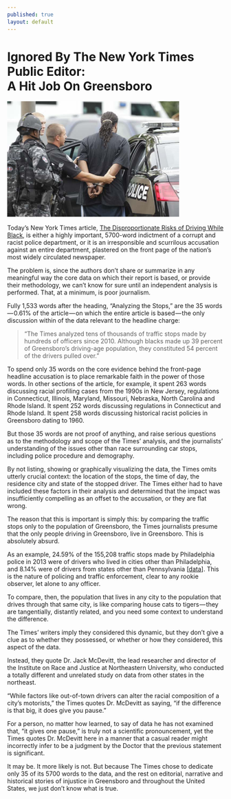 ```yaml
---
published: true
layout: default
---
```

<h1>Ignored By The New York Times Public Editor:<br />
    A Hit Job On Greensboro</h1>
<p><a href="/assets/img/greensboro.jpg" target="_blank"><img class="left" width="400px" src="/assets/img/greensboro.jpg" /></a>

Today’s New York Times article, <a href="http://www.nytimes.com/2015/10/25/us/racial-disparity-traffic-stops-driving-black.html" target="_blank">The Disproportionate Risks of Driving While Black</a>, is either a highly important, 5700-word indictment of a corrupt and racist police department, or it is an irresponsible and scurrilous accusation against an entire department, plastered on the front page of the nation’s most widely circulated newspaper.</p>

<p>The problem is, since the authors don’t share or summarize in any meaningful way the core data on which their report is based, or provide their methodology, we can’t know for sure until an independent analysis is performed. That, at a minimum, is poor journalism.</p>

<p>Fully 1,533 words after the heading, “Analyzing the Stops,” are the 35 words — 0.61% of the article — on which the entire article is based — the only discussion within of the data relevant to the headline charge:</p>

<blockquote>“The Times analyzed tens of thousands of traffic stops made by hundreds of officers since 2010. Although blacks made up 39 percent of Greensboro’s driving-age population, they constituted 54 percent of the drivers pulled over.”</blockquote>

<p>To spend only 35 words on the core evidence behind the front-page headline accusation is to place remarkable faith in the power of those words. In other sections of the article, for example, it spent 263 words discussing racial profiling cases from the 1990s in New Jersey, regulations in Connecticut, Illinois, Maryland, Missouri, Nebraska, North Carolina and Rhode Island. It spent 252 words discussing regulations in Connecticut and Rhode Island. It spent 258 words discussing historical racist policies in Greensboro dating to 1960.</p>

<p>But those 35 words are not proof of anything, and raise serious questions as to the methodology and scope of the Times’ analysis, and the journalists’ understanding of the issues other than race surrounding car stops, including police procedure and demography.</p>

<p>By not listing, showing or graphically visualizing the data, the Times omits utterly crucial context: the location of the stops, the time of day, the residence city and state of the stopped driver. The Times either had to have included these factors in their analysis and determined that the impact was insufficiently compelling as an offset to the accusation, or they are flat wrong.</p>

<p>The reason that this is important is simply this: by comparing the traffic stops only to the population of Greensboro, the Times journalists presume that the only people driving in Greensboro, live in Greensboro. This is absolutely absurd.</p>

<p>As an example, 24.59% of the 155,208 traffic stops made by Philadelphia police in 2013 were of drivers who lived in cities other than Philadelphia, and 8.14% were of drivers from states other than Pennsylvania [<a href="https://github.com/fulldecent/philadelphia-traffic-court-rtk" target="_blank">data</a>]. This is the nature of policing and traffic enforcement, clear to any rookie observer, let alone to any officer.</p>

<p>To compare, then, the population that lives in any city to the population that drives through that same city, is like comparing house cats to tigers — they are tangentially, distantly related, and you need some context to understand the difference.</p>

<p>The Times’ writers imply they considered this dynamic, but they don’t give a clue as to whether they possessed, or whether or how they considered, this aspect of the data.</p>

<p>Instead, they quote Dr. Jack McDevitt, the lead researcher and director of the Institute on Race and Justice at Northeastern University, who conducted a totally different and unrelated study on data from other states in the northeast.</p>

<p>“While factors like out-of-town drivers can alter the racial composition of a city’s motorists,” the Times quotes Dr. McDevitt as saying, “if the difference is that big, it does give you pause.”</p>

<p>For a person, no matter how learned, to say of data he has not examined that, “it gives one pause,” is truly not a scientific pronouncement, yet the Times quotes Dr. McDevitt here in a manner that a casual reader might incorrectly infer to be a judgment by the Doctor that the previous statement is significant.</p>

<p>It may be. It more likely is not. But because The Times chose to dedicate only 35 of its 5700 words to the data, and the rest on editorial, narrative and historical stories of injustice in Greensboro and throughout the United States, we just don’t know what is true.</p>